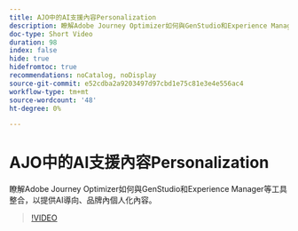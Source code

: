 ```yaml
---
title: AJO中的AI支援內容Personalization
description: 瞭解Adobe Journey Optimizer如何與GenStudio和Experience Manager等工具整合，以提供AI導向、品牌內個人化內容。
doc-type: Short Video
duration: 98
index: false
hide: true
hidefromtoc: true
recommendations: noCatalog, noDisplay
source-git-commit: e52cdba2a9203497d97cbd1e75c81e3e4e556ac4
workflow-type: tm+mt
source-wordcount: '48'
ht-degree: 0%

---
```



# AJO中的AI支援內容Personalization

瞭解Adobe Journey Optimizer如何與GenStudio和Experience Manager等工具整合，以提供AI導向、品牌內個人化內容。

<!-- 62_S520_3442520_97_aipowered-content-personalization-in-ajo -->
>[!VIDEO](https://video.tv.adobe.com/v/3460161/?learn=on&enablevpops=true&captions=chi_hant)
